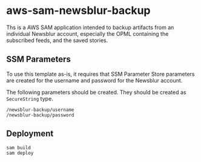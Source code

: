# aws-sam-newsblur-backup

Ths is a AWS SAM application intended to backup artifacts from an individual Newsblur account, especially the OPML containing the subscribed feeds, and the saved stories.

## SSM Parameters

To use this template as-is, it requires that SSM Parameter Store parameters are created for the username and password for the Newsblur account.

The following parameters should be created.  They should be created as `SecureString` type.

```
/newsblur-backup/username
/newsblur-backup/password
```

## Deployment
```bash
sam build
sam deploy
```